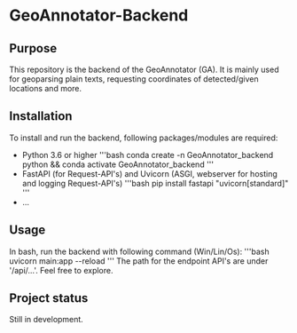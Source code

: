 # GeoAnnotator-Backend

## Purpose
This repository is the backend of the GeoAnnotator (GA). It is mainly used for geoparsing
plain texts, requesting coordinates of detected/given locations and more.

## Installation
To install and run the backend, following packages/modules are required:
- Python 3.6 or higher
'''bash
conda create -n GeoAnnotator_backend python && conda activate GeoAnnotator_backend
'''
- FastAPI (for Request-API's) and Uvicorn (ASGI, webserver for hosting and logging Request-API's)
'''bash
pip install fastapi "uvicorn[standard]"
'''
- ...

## Usage
In bash, run the backend with following command (Win/Lin/Os):
'''bash
uvicorn main:app --reload
'''
The path for the endpoint API's are under '/api/...'. Feel free to explore.

## Project status
Still in development.